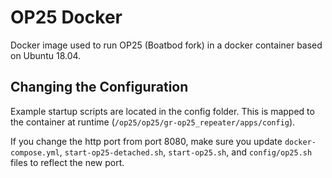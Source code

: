 # OP25 Docker

Docker image used to run OP25 (Boatbod fork) in a docker container based on Ubuntu 18.04.

## Changing the Configuration

Example startup scripts are located in the config folder. This is mapped to the container at runtime (`/op25/op25/gr-op25_repeater/apps/config`).

If you change the http port from port 8080, make sure you update `docker-compose.yml`, `start-op25-detached.sh`, `start-op25.sh`, and `config/op25.sh` files to reflect the new port.
